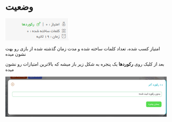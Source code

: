 # وضعیت

![category](../../../../_assets/images/enviroments/5-status.png)

امتیاز کسب شده، تعداد کلمات ساخته شده و مدت زمان گذشته شده از بازی رو بهت نشون میده

بعد از کلیک روی **رکوردها** یک پنجره به شکل زیر باز میشه که بالاترین امتیازات رو نشون میده

![top points](../../../../_assets/images/enviroments/5-status-top-ranks.png)
